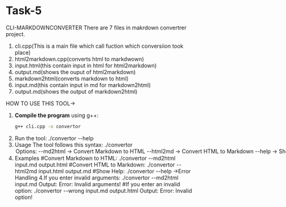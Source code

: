 # Task-5
CLI-MARKDOWNCONVERTER
There are 7 files in makrdown convertrer project.
1) cli.cpp(This is a main file which call fuction which conversiion took place)
2) html2markdown.cpp(converts html to markdwown)
3) input.html(this contain input in html for html2markdown)
4) output.md(shows the ouput of html2markdown)
5) markdown2html(converts markdown to html)
6) input.md(this contain input in md for markdown2html)
7) output.md(shows the output of markdown2html)

HOW TO USE THIS TOOL->
1. **Compile the program** using g++:
   ```sh
   g++ cli.cpp -o convertor

2. Run the tool:
 ./convertor --help
3.  Usage
The tool follows this syntax:
./convertor <option> <inputfile> <outputfile> 
Options:
--md2html → Convert Markdown to HTML
--html2md → Convert HTML to Markdown
--help → Show help message
3. Examples
#Convert Markdown to HTML:
./convertor --md2html input.md output.html
#Convert HTML to Markdown:
./convertor --html2md input.html output.md
#Show Help:
./convertor --help
->Error Handling
4.If you enter invalid arguments:
./convertor --md2html input.md
Output:
Error: Invalid arguments!
#If you enter an invalid option:
./convertor --wrong input.md output.html
Output:
Error: Invalid option! 
